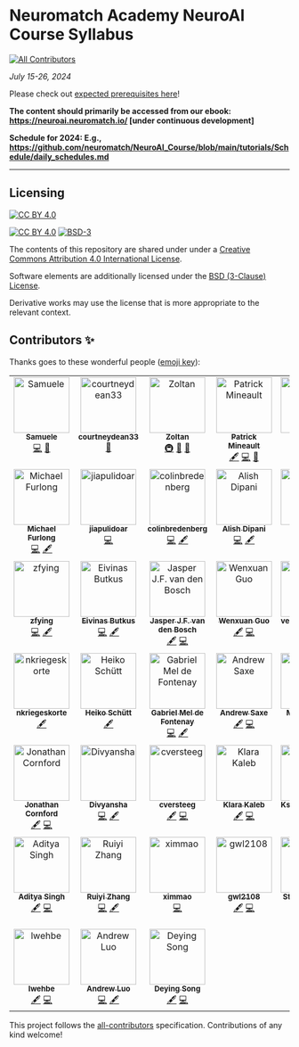 # Neuromatch Academy NeuroAI Course Syllabus
<!-- ALL-CONTRIBUTORS-BADGE:START - Do not remove or modify this section -->
[![All Contributors](https://img.shields.io/badge/all_contributors-45-orange.svg?style=flat-square)](#contributors-)
<!-- ALL-CONTRIBUTORS-BADGE:END -->


*July 15-26, 2024*


Please check out [expected prerequisites here](https://github.com/neuromatch/NeuroAI_Course/blob/main/prereqs/NeuroAI.md)!

**The content should primarily be accessed from our ebook: https://neuroai.neuromatch.io/ [under continuous development]**

**Schedule for 2024: E.g., https://github.com/neuromatch/NeuroAI_Course/blob/main/tutorials/Schedule/daily_schedules.md**

---

## Licensing

[![CC BY 4.0][cc-by-image]][cc-by]

[![CC BY 4.0][cc-by-shield]][cc-by] [![BSD-3][bsd-3-shield]][bsd-3]

The contents of this repository are shared under under a [Creative Commons Attribution 4.0 International License][cc-by].

Software elements are additionally licensed under the [BSD (3-Clause) License][bsd-3].

Derivative works may use the license that is more appropriate to the relevant context.

[cc-by]: http://creativecommons.org/licenses/by/4.0/
[cc-by-image]: https://i.creativecommons.org/l/by/4.0/88x31.png
[cc-by-shield]: https://img.shields.io/badge/License-CC%20BY%204.0-lightgrey.svg

[bsd-3]: https://opensource.org/licenses/BSD-3-Clause
[bsd-3-shield]: https://img.shields.io/badge/License-BSD_3--Clause-blue.svg

## Contributors ✨

Thanks goes to these wonderful people ([emoji key](https://allcontributors.org/docs/en/emoji-key)):

<!-- ALL-CONTRIBUTORS-LIST:START - Do not remove or modify this section -->
<!-- prettier-ignore-start -->
<!-- markdownlint-disable -->
<table>
  <tbody>
    <tr>
      <td align="center" valign="top" width="14.28%"><a href="https://github.com/SamueleBolotta"><img src="https://avatars.githubusercontent.com/u/57507442?v=4?s=100" width="100px;" alt="Samuele "/><br /><sub><b>Samuele </b></sub></a><br /><a href="https://github.com/neuromatch/NeuroAI_Course/commits?author=SamueleBolotta" title="Code">💻</a> <a href="https://github.com/neuromatch/NeuroAI_Course/issues?q=author%3ASamueleBolotta" title="Bug reports">🐛</a></td>
      <td align="center" valign="top" width="14.28%"><a href="https://github.com/courtneydean33"><img src="https://avatars.githubusercontent.com/u/114959284?v=4?s=100" width="100px;" alt="courtneydean33"/><br /><sub><b>courtneydean33</b></sub></a><br /><a href="#projectManagement-courtneydean33" title="Project Management">📆</a></td>
      <td align="center" valign="top" width="14.28%"><a href="https://github.com/iamzoltan"><img src="https://avatars.githubusercontent.com/u/21369773?v=4?s=100" width="100px;" alt="Zoltan"/><br /><sub><b>Zoltan</b></sub></a><br /><a href="#infra-iamzoltan" title="Infrastructure (Hosting, Build-Tools, etc)">🚇</a> <a href="#maintenance-iamzoltan" title="Maintenance">🚧</a> <a href="https://github.com/neuromatch/NeuroAI_Course/pulls?q=is%3Apr+reviewed-by%3Aiamzoltan" title="Reviewed Pull Requests">👀</a></td>
      <td align="center" valign="top" width="14.28%"><a href="http://xcorr.dev"><img src="https://avatars.githubusercontent.com/u/3516539?v=4?s=100" width="100px;" alt="Patrick Mineault"/><br /><sub><b>Patrick Mineault</b></sub></a><br /><a href="#content-patrickmineault" title="Content">🖋</a> <a href="https://github.com/neuromatch/NeuroAI_Course/commits?author=patrickmineault" title="Code">💻</a> <a href="#design-patrickmineault" title="Design">🎨</a></td>
      <td align="center" valign="top" width="14.28%"><a href="https://github.com/glibesyck"><img src="https://avatars.githubusercontent.com/u/71762371?v=4?s=100" width="100px;" alt="glibesyck"/><br /><sub><b>glibesyck</b></sub></a><br /><a href="https://github.com/neuromatch/NeuroAI_Course/commits?author=glibesyck" title="Code">💻</a></td>
      <td align="center" valign="top" width="14.28%"><a href="http://johnmarktaylor.com"><img src="https://avatars.githubusercontent.com/u/16569815?v=4?s=100" width="100px;" alt="JohnMark Taylor"/><br /><sub><b>JohnMark Taylor</b></sub></a><br /><a href="https://github.com/neuromatch/NeuroAI_Course/commits?author=johnmarktaylor91" title="Code">💻</a> <a href="#content-johnmarktaylor91" title="Content">🖋</a></td>
      <td align="center" valign="top" width="14.28%"><a href="http://colleenjg.github.io"><img src="https://avatars.githubusercontent.com/u/26847334?v=4?s=100" width="100px;" alt="Colleen J. Gillon"/><br /><sub><b>Colleen J. Gillon</b></sub></a><br /><a href="https://github.com/neuromatch/NeuroAI_Course/commits?author=colleenjg" title="Code">💻</a> <a href="#content-colleenjg" title="Content">🖋</a></td>
    </tr>
    <tr>
      <td align="center" valign="top" width="14.28%"><a href="https://github.com/furlong-cmu"><img src="https://avatars.githubusercontent.com/u/1517692?v=4?s=100" width="100px;" alt="Michael Furlong"/><br /><sub><b>Michael Furlong</b></sub></a><br /><a href="https://github.com/neuromatch/NeuroAI_Course/commits?author=furlong-cmu" title="Code">💻</a> <a href="#content-furlong-cmu" title="Content">🖋</a></td>
      <td align="center" valign="top" width="14.28%"><a href="http://jiapulidoar.github.io"><img src="https://avatars.githubusercontent.com/u/13878096?v=4?s=100" width="100px;" alt="jiapulidoar"/><br /><sub><b>jiapulidoar</b></sub></a><br /><a href="https://github.com/neuromatch/NeuroAI_Course/commits?author=jiapulidoar" title="Code">💻</a></td>
      <td align="center" valign="top" width="14.28%"><a href="https://github.com/colinbredenberg"><img src="https://avatars.githubusercontent.com/u/32182114?v=4?s=100" width="100px;" alt="colinbredenberg"/><br /><sub><b>colinbredenberg</b></sub></a><br /><a href="https://github.com/neuromatch/NeuroAI_Course/commits?author=colinbredenberg" title="Code">💻</a> <a href="#content-colinbredenberg" title="Content">🖋</a></td>
      <td align="center" valign="top" width="14.28%"><a href="https://alishdipani.github.io/"><img src="https://avatars.githubusercontent.com/u/21101992?v=4?s=100" width="100px;" alt="Alish Dipani"/><br /><sub><b>Alish Dipani</b></sub></a><br /><a href="https://github.com/neuromatch/NeuroAI_Course/commits?author=alishdipani" title="Code">💻</a> <a href="#content-alishdipani" title="Content">🖋</a></td>
      <td align="center" valign="top" width="14.28%"><a href="https://github.com/NogaMudrik"><img src="https://avatars.githubusercontent.com/u/90283200?v=4?s=100" width="100px;" alt="Noga"/><br /><sub><b>Noga</b></sub></a><br /><a href="#content-NogaMudrik" title="Content">🖋</a> <a href="https://github.com/neuromatch/NeuroAI_Course/commits?author=NogaMudrik" title="Code">💻</a></td>
      <td align="center" valign="top" width="14.28%"><a href="https://ssnio.github.io/"><img src="https://avatars.githubusercontent.com/u/49148519?v=4?s=100" width="100px;" alt="Saeed Salehi"/><br /><sub><b>Saeed Salehi</b></sub></a><br /><a href="https://github.com/neuromatch/NeuroAI_Course/commits?author=ssnio" title="Code">💻</a> <a href="#content-ssnio" title="Content">🖋</a></td>
      <td align="center" valign="top" width="14.28%"><a href="http://hosseinadeli.github.io"><img src="https://avatars.githubusercontent.com/u/17715264?v=4?s=100" width="100px;" alt="Hossein Adeli"/><br /><sub><b>Hossein Adeli</b></sub></a><br /><a href="https://github.com/neuromatch/NeuroAI_Course/commits?author=Hosseinadeli" title="Code">💻</a> <a href="#content-Hosseinadeli" title="Content">🖋</a></td>
    </tr>
    <tr>
      <td align="center" valign="top" width="14.28%"><a href="https://github.com/zfying"><img src="https://avatars.githubusercontent.com/u/43172315?v=4?s=100" width="100px;" alt="zfying"/><br /><sub><b>zfying</b></sub></a><br /><a href="https://github.com/neuromatch/NeuroAI_Course/commits?author=zfying" title="Code">💻</a> <a href="#content-zfying" title="Content">🖋</a></td>
      <td align="center" valign="top" width="14.28%"><a href="https://github.com/eivinasbutkus"><img src="https://avatars.githubusercontent.com/u/29067932?v=4?s=100" width="100px;" alt="Eivinas Butkus"/><br /><sub><b>Eivinas Butkus</b></sub></a><br /><a href="https://github.com/neuromatch/NeuroAI_Course/commits?author=eivinasbutkus" title="Code">💻</a> <a href="#content-eivinasbutkus" title="Content">🖋</a></td>
      <td align="center" valign="top" width="14.28%"><a href="https://github.com/JasperVanDenBosch"><img src="https://avatars.githubusercontent.com/u/1508492?v=4?s=100" width="100px;" alt="Jasper J.F. van den Bosch"/><br /><sub><b>Jasper J.F. van den Bosch</b></sub></a><br /><a href="#content-JasperVanDenBosch" title="Content">🖋</a> <a href="https://github.com/neuromatch/NeuroAI_Course/commits?author=JasperVanDenBosch" title="Code">💻</a></td>
      <td align="center" valign="top" width="14.28%"><a href="https://github.com/wenx-guo"><img src="https://avatars.githubusercontent.com/u/29089255?v=4?s=100" width="100px;" alt="Wenxuan Guo"/><br /><sub><b>Wenxuan Guo</b></sub></a><br /><a href="#content-wenx-guo" title="Content">🖋</a> <a href="https://github.com/neuromatch/NeuroAI_Course/commits?author=wenx-guo" title="Code">💻</a></td>
      <td align="center" valign="top" width="14.28%"><a href="https://github.com/veronicabossio"><img src="https://avatars.githubusercontent.com/u/47635187?v=4?s=100" width="100px;" alt="veronicabossio"/><br /><sub><b>veronicabossio</b></sub></a><br /><a href="#content-veronicabossio" title="Content">🖋</a> <a href="https://github.com/neuromatch/NeuroAI_Course/commits?author=veronicabossio" title="Code">💻</a></td>
      <td align="center" valign="top" width="14.28%"><a href="https://github.com/myhannahchoi"><img src="https://avatars.githubusercontent.com/u/22950769?v=4?s=100" width="100px;" alt="Hannah Choi"/><br /><sub><b>Hannah Choi</b></sub></a><br /><a href="#content-myhannahchoi" title="Content">🖋</a></td>
      <td align="center" valign="top" width="14.28%"><a href="http://saakethm.github.io"><img src="https://avatars.githubusercontent.com/u/76604611?v=4?s=100" width="100px;" alt="Saaketh Medepalli"/><br /><sub><b>Saaketh Medepalli</b></sub></a><br /><a href="#content-saakethmm" title="Content">🖋</a> <a href="https://github.com/neuromatch/NeuroAI_Course/commits?author=saakethmm" title="Code">💻</a></td>
    </tr>
    <tr>
      <td align="center" valign="top" width="14.28%"><a href="https://github.com/nkriegeskorte"><img src="https://avatars.githubusercontent.com/u/49072992?v=4?s=100" width="100px;" alt="nkriegeskorte"/><br /><sub><b>nkriegeskorte</b></sub></a><br /><a href="#content-nkriegeskorte" title="Content">🖋</a></td>
      <td align="center" valign="top" width="14.28%"><a href="http://heikoschuett.github.io"><img src="https://avatars.githubusercontent.com/u/13691026?v=4?s=100" width="100px;" alt="Heiko Schütt"/><br /><sub><b>Heiko Schütt</b></sub></a><br /><a href="#content-HeikoSchuett" title="Content">🖋</a></td>
      <td align="center" valign="top" width="14.28%"><a href="https://github.com/meldefon"><img src="https://avatars.githubusercontent.com/u/3287534?v=4?s=100" width="100px;" alt="Gabriel Mel de Fontenay"/><br /><sub><b>Gabriel Mel de Fontenay</b></sub></a><br /><a href="https://github.com/neuromatch/NeuroAI_Course/commits?author=meldefon" title="Code">💻</a> <a href="#content-meldefon" title="Content">🖋</a></td>
      <td align="center" valign="top" width="14.28%"><a href="http://saxelab.org"><img src="https://avatars.githubusercontent.com/u/4165949?v=4?s=100" width="100px;" alt="Andrew Saxe"/><br /><sub><b>Andrew Saxe</b></sub></a><br /><a href="#content-asaxe" title="Content">🖋</a> <a href="https://github.com/neuromatch/NeuroAI_Course/commits?author=asaxe" title="Code">💻</a></td>
      <td align="center" valign="top" width="14.28%"><a href="https://github.com/mkanwal"><img src="https://avatars.githubusercontent.com/u/5432199?v=4?s=100" width="100px;" alt="Max Kanwal"/><br /><sub><b>Max Kanwal</b></sub></a><br /><a href="#content-mkanwal" title="Content">🖋</a> <a href="https://github.com/neuromatch/NeuroAI_Course/commits?author=mkanwal" title="Code">💻</a></td>
      <td align="center" valign="top" width="14.28%"><a href="https://github.com/celiasmith"><img src="https://avatars.githubusercontent.com/u/1984851?v=4?s=100" width="100px;" alt="Chris Eliasmith"/><br /><sub><b>Chris Eliasmith</b></sub></a><br /><a href="#content-celiasmith" title="Content">🖋</a></td>
      <td align="center" valign="top" width="14.28%"><a href="http://roman-pogodin.com/"><img src="https://avatars.githubusercontent.com/u/11966916?v=4?s=100" width="100px;" alt="Roman Pogodin"/><br /><sub><b>Roman Pogodin</b></sub></a><br /><a href="#content-romanpogodin" title="Content">🖋</a> <a href="https://github.com/neuromatch/NeuroAI_Course/commits?author=romanpogodin" title="Code">💻</a></td>
    </tr>
    <tr>
      <td align="center" valign="top" width="14.28%"><a href="https://jcornford.github.io/"><img src="https://avatars.githubusercontent.com/u/8012514?v=4?s=100" width="100px;" alt="Jonathan Cornford"/><br /><sub><b>Jonathan Cornford</b></sub></a><br /><a href="#content-jcornford" title="Content">🖋</a> <a href="https://github.com/neuromatch/NeuroAI_Course/commits?author=jcornford" title="Code">💻</a></td>
      <td align="center" valign="top" width="14.28%"><a href="https://github.com/divyansha1115"><img src="https://avatars.githubusercontent.com/u/31177245?v=4?s=100" width="100px;" alt="Divyansha"/><br /><sub><b>Divyansha</b></sub></a><br /><a href="https://github.com/neuromatch/NeuroAI_Course/commits?author=divyansha1115" title="Code">💻</a> <a href="#content-divyansha1115" title="Content">🖋</a></td>
      <td align="center" valign="top" width="14.28%"><a href="https://github.com/cversteeg"><img src="https://avatars.githubusercontent.com/u/15896921?v=4?s=100" width="100px;" alt="cversteeg"/><br /><sub><b>cversteeg</b></sub></a><br /><a href="#content-cversteeg" title="Content">🖋</a> <a href="https://github.com/neuromatch/NeuroAI_Course/commits?author=cversteeg" title="Code">💻</a></td>
      <td align="center" valign="top" width="14.28%"><a href="https://github.com/klarakaleb"><img src="https://avatars.githubusercontent.com/u/19540403?v=4?s=100" width="100px;" alt="Klara Kaleb"/><br /><sub><b>Klara Kaleb</b></sub></a><br /><a href="#content-klarakaleb" title="Content">🖋</a> <a href="https://github.com/neuromatch/NeuroAI_Course/commits?author=klarakaleb" title="Code">💻</a></td>
      <td align="center" valign="top" width="14.28%"><a href="https://github.com/kseniashilova"><img src="https://avatars.githubusercontent.com/u/59960559?v=4?s=100" width="100px;" alt="Kseniia Shilova"/><br /><sub><b>Kseniia Shilova</b></sub></a><br /><a href="https://github.com/neuromatch/NeuroAI_Course/commits?author=kseniashilova" title="Code">💻</a> <a href="#content-kseniashilova" title="Content">🖋</a></td>
      <td align="center" valign="top" width="14.28%"><a href="http://dyerlab.gatech.edu"><img src="https://avatars.githubusercontent.com/u/8904134?v=4?s=100" width="100px;" alt="Eva Dyer"/><br /><sub><b>Eva Dyer</b></sub></a><br /><a href="#content-evadyer" title="Content">🖋</a></td>
      <td align="center" valign="top" width="14.28%"><a href="https://github.com/vidyamuthukumar1"><img src="https://avatars.githubusercontent.com/u/10782687?v=4?s=100" width="100px;" alt="vidyamuthukumar1"/><br /><sub><b>vidyamuthukumar1</b></sub></a><br /><a href="#content-vidyamuthukumar1" title="Content">🖋</a> <a href="https://github.com/neuromatch/NeuroAI_Course/commits?author=vidyamuthukumar1" title="Code">💻</a></td>
    </tr>
    <tr>
      <td align="center" valign="top" width="14.28%"><a href="https://github.com/adityasingh1"><img src="https://avatars.githubusercontent.com/u/13717547?v=4?s=100" width="100px;" alt="Aditya Singh"/><br /><sub><b>Aditya Singh</b></sub></a><br /><a href="#content-adityasingh1" title="Content">🖋</a> <a href="https://github.com/neuromatch/NeuroAI_Course/commits?author=adityasingh1" title="Code">💻</a></td>
      <td align="center" valign="top" width="14.28%"><a href="https://github.com/ryzhang1"><img src="https://avatars.githubusercontent.com/u/61520306?v=4?s=100" width="100px;" alt="Ruiyi Zhang"/><br /><sub><b>Ruiyi Zhang</b></sub></a><br /><a href="https://github.com/neuromatch/NeuroAI_Course/commits?author=ryzhang1" title="Code">💻</a> <a href="#content-ryzhang1" title="Content">🖋</a></td>
      <td align="center" valign="top" width="14.28%"><a href="https://github.com/ximmao"><img src="https://avatars.githubusercontent.com/u/37027481?v=4?s=100" width="100px;" alt="ximmao"/><br /><sub><b>ximmao</b></sub></a><br /><a href="https://github.com/neuromatch/NeuroAI_Course/commits?author=ximmao" title="Code">💻</a></td>
      <td align="center" valign="top" width="14.28%"><a href="https://github.com/gwl2108"><img src="https://avatars.githubusercontent.com/u/17936630?v=4?s=100" width="100px;" alt="gwl2108"/><br /><sub><b>gwl2108</b></sub></a><br /><a href="#content-gwl2108" title="Content">🖋</a> <a href="https://github.com/neuromatch/NeuroAI_Course/commits?author=gwl2108" title="Code">💻</a></td>
      <td align="center" valign="top" width="14.28%"><a href="http://www.metacoglab.org"><img src="https://avatars.githubusercontent.com/u/8042197?v=4?s=100" width="100px;" alt="Steve Fleming"/><br /><sub><b>Steve Fleming</b></sub></a><br /><a href="https://github.com/neuromatch/NeuroAI_Course/commits?author=smfleming" title="Code">💻</a> <a href="#content-smfleming" title="Content">🖋</a></td>
      <td align="center" valign="top" width="14.28%"><a href="http://www.extrospection.eu"><img src="https://avatars.githubusercontent.com/u/208779?v=4?s=100" width="100px;" alt="Guillaume Dumas"/><br /><sub><b>Guillaume Dumas</b></sub></a><br /><a href="#content-deep-introspection" title="Content">🖋</a> <a href="https://github.com/neuromatch/NeuroAI_Course/commits?author=deep-introspection" title="Code">💻</a></td>
      <td align="center" valign="top" width="14.28%"><a href="https://github.com/juandavidvargas19"><img src="https://avatars.githubusercontent.com/u/114268705?v=4?s=100" width="100px;" alt="juandavidvargas19"/><br /><sub><b>juandavidvargas19</b></sub></a><br /><a href="https://github.com/neuromatch/NeuroAI_Course/commits?author=juandavidvargas19" title="Code">💻</a> <a href="#content-juandavidvargas19" title="Content">🖋</a></td>
    </tr>
    <tr>
      <td align="center" valign="top" width="14.28%"><a href="https://github.com/lwehbe"><img src="https://avatars.githubusercontent.com/u/8173821?v=4?s=100" width="100px;" alt="lwehbe"/><br /><sub><b>lwehbe</b></sub></a><br /><a href="#content-lwehbe" title="Content">🖋</a> <a href="https://github.com/neuromatch/NeuroAI_Course/commits?author=lwehbe" title="Code">💻</a></td>
      <td align="center" valign="top" width="14.28%"><a href="https://www.cs.cmu.edu/~afluo/"><img src="https://avatars.githubusercontent.com/u/15619682?v=4?s=100" width="100px;" alt="Andrew Luo"/><br /><sub><b>Andrew Luo</b></sub></a><br /><a href="https://github.com/neuromatch/NeuroAI_Course/commits?author=aluo-x" title="Code">💻</a> <a href="#content-aluo-x" title="Content">🖋</a></td>
      <td align="center" valign="top" width="14.28%"><a href="https://github.com/deyingsong"><img src="https://avatars.githubusercontent.com/u/174072755?v=4?s=100" width="100px;" alt="Deying Song"/><br /><sub><b>Deying Song</b></sub></a><br /><a href="#content-deyingsong" title="Content">🖋</a> <a href="https://github.com/neuromatch/NeuroAI_Course/commits?author=deyingsong" title="Code">💻</a></td>
    </tr>
  </tbody>
</table>

<!-- markdownlint-restore -->
<!-- prettier-ignore-end -->

<!-- ALL-CONTRIBUTORS-LIST:END -->

This project follows the [all-contributors](https://github.com/all-contributors/all-contributors) specification. Contributions of any kind welcome!
